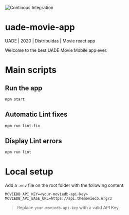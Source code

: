 ![Continous Integration](https://github.com/pawap90/uade-movie-app/workflows/Continous%20Integration/badge.svg)

# uade-movie-app
UADE | 2020 | Distribuidas | Movie react app

Welcome to the best UADE Movie Mobile app ever.

# Main scripts

## Run the app
```sh
npm start
```

## Automatic Lint fixes
```sh
npm run lint-fix
```

## Display Lint errors 
```sh
npm run lint
```

# Local setup
Add a `.env` file on the root folder with the following content:
```
MOVIEDB_API_KEY=<your-moviedb-api-key>
MOVIEDB_API_BASE_URL=https://api.themoviedb.org/3
```

> Replace `your-moviedb-api-key` with a valid API Key.